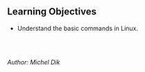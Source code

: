 <br/>

## Learning Objectives
- Understand the basic commands in Linux.

<br/><br/>

_Author: Michel Dik_
